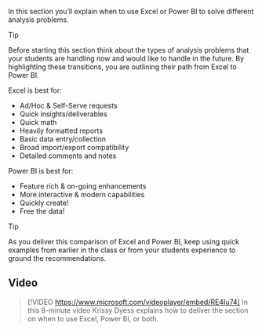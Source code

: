 In this section you’ll explain when to use Excel or Power BI to solve different analysis problems. 

> [!TIP]
>Before starting this section think about the types of analysis problems that your students are handling now and would like to handle in the future. By highlighting these transitions, you are outlining their path from Excel to Power BI.


Excel is best for:
- Ad/Hoc & Self-Serve requests
- Quick insights/deliverables
- Quick math
- Heavily formatted reports
- Basic data entry/collection
- Broad import/export compatibility
- Detailed comments and notes


Power BI is best for:
- Feature rich & on-going enhancements 
- More interactive & modern capabilities
- Quickly create!
- Free the data!

> [!TIP]
> As you deliver this comparison of Excel and Power BI, keep using quick examples from earlier in the class or from your students experience to ground the recommendations.

## Video
> [!VIDEO https://www.microsoft.com/videoplayer/embed/RE4Iu74] 
> In this 8-minute video Krissy Dyess explains how to deliver the section on when to use Excel, Power BI, or both. 

